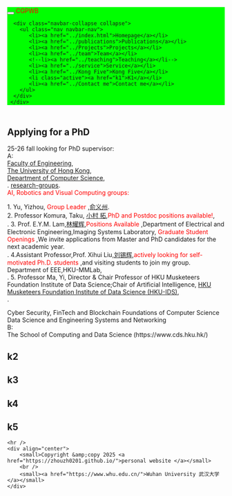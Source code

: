    <html>
<head>
  <meta charset="utf-8" />
  <meta name="author" content="personal homepage" />
  <meta name="viewport" content="width=device-width, initial-scale=1.0" />
   <meta name="google-site-verification" content="4aUJl2I7hcddtjYkcxpnrotZMt3zwgFPboCdEiZsUc0" />
  <!--meta name=keywords content= "WHU", "Wuhan University", "武汉大学",-->
  <link href="https://apps.bdimg.com/libs/bootstrap/3.3.4/css/bootstrap.min.css" rel="stylesheet" />
  <title>zhouzhonghong - Wuhan University</title>
   <link href="../static/bootstrap/css/bootstrap.css" rel="stylesheet" />
   <link href="../static/xin.css" rel="stylesheet" />

</head>  
<body>
  <title>k1</title>
  
  <link href="../static/bootstrap/css/bootstrap.css" rel="stylesheet" />
  <link href="../static/xin.css" rel="stylesheet" />

<!--/head-->
<body>
  <nav class="navbar navbar-inverse navbar-fixed-top">
   <nav style="background-color:#00ff00;hieght:120px;">
    <div class="container">
      <div class="navbar-header">
        <button type="button" class="navbar-toggle" data-toggle="collapse" data-target=".navbar-collapse">
          <span class="icon-bar"></span>
          <span class="icon-bar"></span>
          <span class="icon-bar"></span>
        </button>
        <span class="navbar-brand">
          <font color="#ff0000">CGPWB</font>
        </span>
      </div>
      
      <div class="navbar-collapse collapse">
        <ul class="nav navbar-nav">
           <li><a href="../index.html">Homepage</a></li>
           <li><a href="../publications">Publications</a></li>
           <li><a href="../Projects">Projects</a></li>
           <li><a href="../team">Team</a></li>
           <!--li><a href="../teaching">Teaching</a></li-->
           <li><a href="../service">Service</a></li>
           <li><a href="../Kong Five">Kong Five</a></li>
           <li class="active"><a href="k1">K1</a></li>   
           <li><a href="../Contact me">Contact me</a></li>
        </ul>
      </div>
     </div>
   </nav>
  </nav> 
</body>
 

 
  <div class="container" style="margin-top: 50px;">

<h2>Applying for a PhD</h2>
25-26 fall looking for PhD supervisor:<br>
 A:<br>
 <a href=" https://engg.hku.hk/">Faculty of Engineering</a>,<br>
 <A HREF="http://www.hku.hk/">The University of Hong Kong</A>,<br>
 <A HREF="http://www.cs.hku.hk/">Department of Computer Science</A>,<br>.
 <a href="https://www.cs.hku.hk/research/research-groups/">research-groups</a>.<br>
      <font color="#ff0000"> AI, Robotics and Visual Computing groups:</font><br>
<p>
 1. Yu, Yizhou,<font color="#ff0000"> Group Leader</font> ,<a href="http://www.cs.hku.hk/~yzyu/">俞义州</a>.<br>
 2. Professor Komura, Taku, <a href="https://www.cs.hku.hk/~taku/">小村 拓</a>,<font color="#ff0000">PhD and Postdoc positions available!</font>,<br>.
 3.  Prof. E.Y.M. Lam,<a href="https://www.eee.hku.hk/~elam/">林耀辉</a>,<font color="#ff0000">Positions Available </font>,Department of Electrical and Electronic Engineering,Imaging Systems Laboratory,<font color="#ff0000"> Graduate Student Openings </font>,We invite applications from Master and PhD candidates for the next academic year.<br>.
   4.Assistant Professor,Prof. Xihui Liu,<a href=" https://xh-liu.github.io/">刘锡辉</a>,<font color="#ff0000">actively looking for self-motivated Ph.D. students </font>,and visiting students to join my group. Department of EEE,HKU-MMLab,<br>.
    5.  Professor Ma, Yi,  Director & Chair Professor of HKU Musketeers Foundation Institute of Data Science;Chair of Artificial Intelligence, <a href=" https://datascience.hku.hk/"> HKU Musketeers Foundation Institute of Data Science (HKU-IDS)</a>,<br>.


   
</p>
Cyber Security, FinTech and Blockchain
Foundations of Computer Science
Data Science and Engineering
Systems and Networking


<br>
B:<br>
The School of Computing and Data Science (https://www.cds.hku.hk/)
 <h2>k2</h2>










 <h2>k3</h2>









<h2>k4</h2>












 <h2>k5</h2>



     
    <hr />
    <div align="center">
        <small>Copyright &amp;copy 2025 <a href="https://zhouzh0201.github.io/">personal website </a></small>
        <br />
        <small><a href="https://www.whu.edu.cn/">Wuhan University 武汉大学</a></small>
    </div>
  </div>

</body>

<!-- <div align="center">
  
</div> -->
<script src="../static/jquery.js"></script>
<script src="../static/bootstrap/js/bootstrap.js"></script>

</html>


      
    
